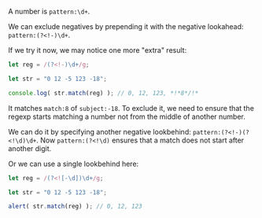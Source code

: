 
A number is `pattern:\d+`.

We can exclude negatives by prepending it with the negative lookahead: `pattern:(?<!-)\d+`.

If we try it now, we may notice one more "extra" result:

```js run
let reg = /(?<!-)\d+/g;

let str = "0 12 -5 123 -18";

console.log( str.match(reg) ); // 0, 12, 123, *!*8*/!*
```

It matches `match:8` of `subject:-18`. To exclude it, we need to ensure that the regexp starts matching a number not from the middle of another number.

We can do it by specifying another negative lookbehind: `pattern:(?<!-)(?<!\d)\d+`. Now `pattern:(?<!\d)` ensures that a match does not start after another digit.

Or we can use a single lookbehind here:

```js run
let reg = /(?<![-\d])\d+/g;

let str = "0 12 -5 123 -18";

alert( str.match(reg) ); // 0, 12, 123
```

